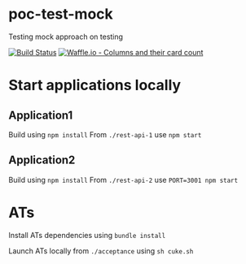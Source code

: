 # poc-test-mock
Testing mock approach on testing

[![Build Status](https://travis-ci.org/davidfrigola/poc-test-mock.svg?branch=master)](https://travis-ci.org/davidfrigola/poc-test-mock)
[![Waffle.io - Columns and their card count](https://badge.waffle.io/davidfrigola/poc-test-mock.svg?columns=all)](https://waffle.io/davidfrigola/poc-test-mock)

# Start applications locally

## Application1
Build using `npm install`
From `./rest-api-1` use `npm start`

## Application2
Build using `npm install`
From `./rest-api-2` use `PORT=3001 npm start`

# ATs
Install ATs dependencies using `bundle install`

Launch ATs locally from `./acceptance` using `sh cuke.sh`
